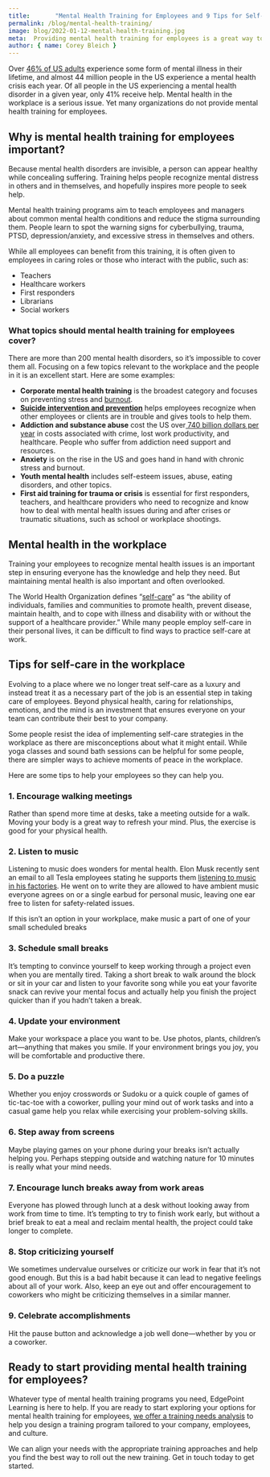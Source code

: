 ```yaml
---
title:       "Mental Health Training for Employees and 9 Tips for Self-Care in the Workplace"
permalink: /blog/mental-health-training/
image: blog/2022-01-12-mental-health-training.jpg
meta:  Providing mental health training for employees is a great way to set them up for success. Here are our best tips to help them flourish.
author: { name: Corey Bleich }
---
```


Over [46% of US adults](https://www.mentalhealthfirstaid.org/2019/02/5-surprising-mental-health-statistics) experience some form of mental illness in their lifetime, and almost 44 million people in the US experience a mental health crisis each year. Of all people in the US experiencing a mental health disorder in a given year, only 41% receive help. Mental health in the workplace is a serious issue. Yet many organizations do not provide mental health training for employees.

## Why is mental health training for employees important? 

Because mental health disorders are invisible, a person can appear healthy while concealing suffering. Training helps people recognize mental distress in others and in themselves, and hopefully inspires more people to seek help. 

Mental health training programs aim to teach employees and managers about common mental health conditions and reduce the stigma surrounding them. People learn to spot the warning signs for cyberbullying, trauma, PTSD, depression/anxiety, and excessive stress in themselves and others. 

While all employees can benefit from this training, it is often given to employees in caring roles or those who interact with the public, such as: 

* Teachers
* Healthcare workers
* First responders
* Librarians
* Social workers

### What topics should mental health training for employees cover?

There are more than 200 mental health disorders, so it’s impossible to cover them all. Focusing on a few topics relevant to the workplace and the people in it is an excellent start. Here are some examples:

* **Corporate mental health training** is the broadest category and focuses on preventing stress and [burnout](/blog/signs-of-burnout-at-work).
* **[Suicide intervention and prevention](/blog/suicide-prevention-training/)** helps employees recognize when other employees or clients are in trouble and gives tools to help them. 
* **Addiction and substance abuse** cost the US over[ 740 billion dollars per year](https://archives.drugabuse.gov/trends-statistics/costs-substance-abuse) in costs associated with crime, lost work productivity, and healthcare. People who suffer from addiction need support and resources.
* **Anxiety** is on the rise in the US and goes hand in hand with chronic stress and burnout.
* **Youth mental health** includes self-esteem issues, abuse, eating disorders, and other topics. 
* **First aid training for trauma or crisis** is essential for first responders, teachers, and healthcare providers who need to recognize and know how to deal with mental health issues during and after crises or traumatic situations, such as school or workplace shootings. 

## Mental health in the workplace

Training your employees to recognize mental health issues is an important step in ensuring everyone has the knowledge and help they need. But maintaining mental health is also important and often overlooked. 

The World Health Organization defines “[self-care](https://www.who.int/reproductivehealth/self-care-interventions/definitions/en/)” as “the ability of individuals, families and communities to promote health, prevent disease, maintain health, and to cope with illness and disability with or without the support of a healthcare provider.” While many people employ self-care in their personal lives, it can be difficult to find ways to practice self-care at work.

## Tips for self-care in the workplace

Evolving to a place where we no longer treat self-care as a luxury and instead treat it as a necessary part of the job is an essential step in taking care of employees. Beyond physical health, caring for relationships, emotions, and the mind is an investment that ensures everyone on your team can contribute their best to your company.

Some people resist the idea of implementing self-care strategies in the workplace as there are misconceptions about what it might entail. While yoga classes and sound bath sessions can be helpful for some people, there are simpler ways to achieve moments of peace in the workplace. 

Here are some tips to help your employees so they can help you.

### 1. Encourage walking meetings 

Rather than spend more time at desks, take a meeting outside for a walk. Moving your body is a great way to refresh your mind. Plus, the exercise is good for your physical health. 

### 2. Listen to music

Listening to music does wonders for mental health. Elon Musk recently sent an email to all Tesla employees stating he supports them [listening to music in his factories](https://www.cnbc.com/2021/11/19/elon-musk-emails-at-tesla-in-october-2021-music-direct-orders.html). He went on to write they are allowed to have ambient music everyone agrees on or a single earbud for personal music, leaving one ear free to listen for safety-related issues. 

If this isn’t an option in your workplace, make music a part of one of your small scheduled breaks

### 3. Schedule small breaks

It’s tempting to convince yourself to keep working through a project even when you are mentally tired. Taking a short break to walk around the block or sit in your car and listen to your favorite song while you eat your favorite snack can revive your mental focus and actually help you finish the project quicker than if you hadn’t taken a break.

### 4. Update your environment

Make your workspace a place you want to be. Use photos, plants, children’s art—anything that makes you smile. If your environment brings you joy, you will be comfortable and productive there.

### 5. Do a puzzle

Whether you enjoy crosswords or Sudoku or a quick couple of games of tic-tac-toe with a coworker, pulling your mind out of work tasks and into a casual game help you relax while exercising your problem-solving skills.

### 6. Step away from screens

Maybe playing games on your phone during your breaks isn’t actually helping you. Perhaps stepping outside and watching nature for 10 minutes is really what your mind needs.

### 7. Encourage lunch breaks away from work areas

Everyone has plowed through lunch at a desk without looking away from work from time to time. It’s tempting to try to finish work early, but without a brief break to eat a meal and reclaim mental health, the project could take longer to complete.

### 8. Stop criticizing yourself

We sometimes undervalue ourselves or criticize our work in fear that it’s not good enough. But this is a bad habit because it can lead to negative feelings about all of your work. Also, keep an eye out and offer encouragement to coworkers who might be criticizing themselves in a similar manner.

### 9. Celebrate accomplishments

Hit the pause button and acknowledge a job well done—whether by you or a coworker.

## Ready to start providing mental health training for employees?

Whatever type of mental health training programs you need, EdgePoint Learning is here to help. If you are ready to start exploring your options for mental health training for employees, [we offer a training needs analysis](/blog/training-needs-analysis/) to help you design a training program tailored to your company, employees, and culture. 

We can align your needs with the appropriate training approaches and help you find the best way to roll out the new training. Get in touch today to get started. 
